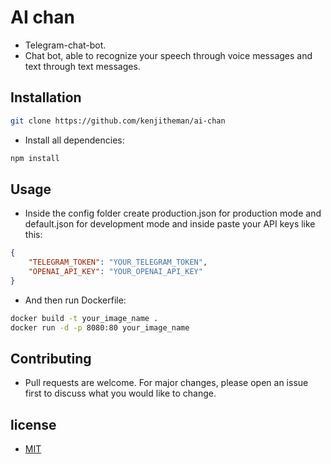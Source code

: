 # AI chan

- Telegram-chat-bot.
- Chat bot, able to recognize your speech through voice messages and text through text messages.

## Installation

```sh
git clone https://github.com/kenjitheman/ai-chan
```

- Install all dependencies:

```sh
npm install
```

## Usage

- Inside the config folder create production.json for production mode and default.json for development mode and inside paste your API keys like this:

```json
{
    "TELEGRAM_TOKEN": "YOUR_TELEGRAM_TOKEN",
    "OPENAI_API_KEY": "YOUR_OPENAI_API_KEY"
}
```

- And then run Dockerfile:

```sh
docker build -t your_image_name .
docker run -d -p 8080:80 your_image_name
```

## Contributing

- Pull requests are welcome. For major changes, please open an issue first
to discuss what you would like to change.

## license

- [MIT](https://choosealicense.com/licenses/mit/)

